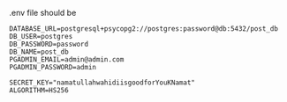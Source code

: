.env file should be
    
    DATABASE_URL=postgresql+psycopg2://postgres:password@db:5432/post_db
    DB_USER=postgres
    DB_PASSWORD=password
    DB_NAME=post_db
    PGADMIN_EMAIL=admin@admin.com
    PGADMIN_PASSWORD=admin
    
    SECRET_KEY="namatullahwahidiisgoodforYouKNamat"
    ALGORITHM=HS256
